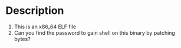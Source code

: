 # Description
1. This is an x86_64 ELF file
2. Can you find the password to gain shell on this binary by patching bytes?
